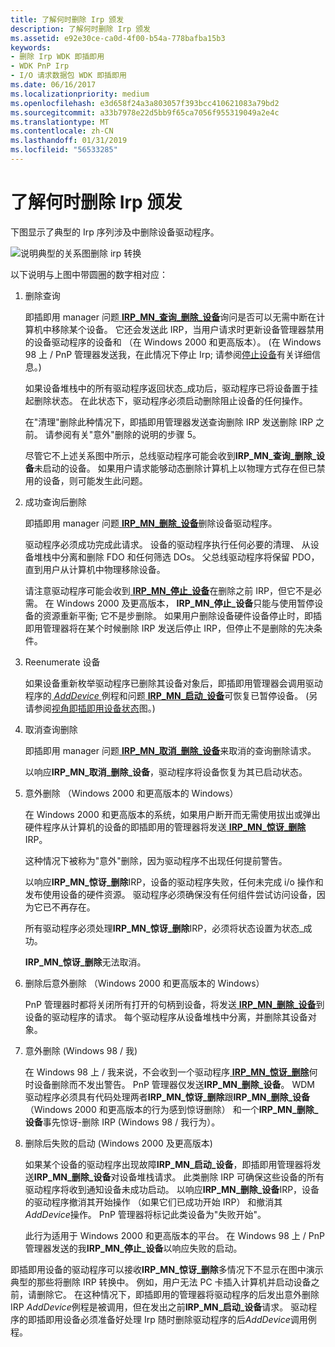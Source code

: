 ```yaml
---
title: 了解何时删除 Irp 颁发
description: 了解何时删除 Irp 颁发
ms.assetid: e92e30ce-ca0d-4f00-b54a-778bafba15b3
keywords:
- 删除 Irp WDK 即插即用
- WDK PnP Irp
- I/O 请求数据包 WDK 即插即用
ms.date: 06/16/2017
ms.localizationpriority: medium
ms.openlocfilehash: e3d658f24a3a803057f393bcc410621083a79bd2
ms.sourcegitcommit: a33b7978e22d5bb9f65ca7056f955319049a2e4c
ms.translationtype: MT
ms.contentlocale: zh-CN
ms.lasthandoff: 01/31/2019
ms.locfileid: "56533285"
---
```

# <a name="understanding-when-remove-irps-are-issued"></a>了解何时删除 Irp 颁发





下图显示了典型的 Irp 序列涉及中删除设备驱动程序。

![说明典型的关系图删除 irp 转换](images/rem-irps.png)

以下说明与上图中带圆圈的数字相对应：

1.  删除查询

    即插即用 manager 问题[ **IRP\_MN\_查询\_删除\_设备**](https://msdn.microsoft.com/library/windows/hardware/ff551705)询问是否可以无需中断在计算机中移除某个设备。 它还会发送此 IRP，当用户请求时更新设备管理器禁用的设备驱动程序的设备和 （在 Windows 2000 和更高版本）。 (在 Windows 98 上 / PnP 管理器发送我，在此情况下停止 Irp; 请参阅[停止设备](stopping-a-device.md)有关详细信息。)

    如果设备堆栈中的所有驱动程序返回状态\_成功后，驱动程序已将设备置于挂起删除状态。 在此状态下，驱动程序必须启动删除阻止设备的任何操作。

    在"清理"删除此种情况下，即插即用管理器发送查询删除 IRP 发送删除 IRP 之前。 请参阅有关"意外"删除的说明的步骤 5。

    尽管它不上述关系图中所示，总线驱动程序可能会收到**IRP\_MN\_查询\_删除\_设备**未启动的设备。 如果用户请求能够动态删除计算机上以物理方式存在但已禁用的设备，则可能发生此问题。

2.  成功查询后删除

    即插即用 manager 问题[ **IRP\_MN\_删除\_设备**](https://msdn.microsoft.com/library/windows/hardware/ff551738)删除设备驱动程序。

    驱动程序必须成功完成此请求。 设备的驱动程序执行任何必要的清理、 从设备堆栈中分离和删除 FDO 和任何筛选 DOs。 父总线驱动程序将保留 PDO，直到用户从计算机中物理移除设备。

    请注意驱动程序可能会收到[ **IRP\_MN\_停止\_设备**](https://msdn.microsoft.com/library/windows/hardware/ff551755)在删除之前 IRP，但它不是必需。 在 Windows 2000 及更高版本， **IRP\_MN\_停止\_设备**只能与使用暂停设备的资源重新平衡; 它不是步删除。 如果用户删除设备硬件设备停止时，即插即用管理器将在某个时候删除 IRP 发送后停止 IRP，但停止不是删除的先决条件。

3.  Reenumerate 设备

    如果设备重新枚举驱动程序已删除其设备对象后，即插即用管理器会调用驱动程序的[ *AddDevice* ](https://msdn.microsoft.com/library/windows/hardware/ff540521)例程和问题[ **IRP\_MN\_启动\_设备**](https://msdn.microsoft.com/library/windows/hardware/ff551749)可恢复已暂停设备。 (另请参阅[视角即插即用设备状态](state-transitions-for-pnp-devices.md#ddk-state-transitions-for-pnp-devices-kg)图。)

4.  取消查询删除

    即插即用 manager 问题[ **IRP\_MN\_取消\_删除\_设备**](https://msdn.microsoft.com/library/windows/hardware/ff550823)来取消的查询删除请求。

    以响应**IRP\_MN\_取消\_删除\_设备**，驱动程序将设备恢复为其已启动状态。

5.  意外删除 （Windows 2000 和更高版本的 Windows）

    在 Windows 2000 和更高版本的系统，如果用户断开而无需使用拔出或弹出硬件程序从计算机的设备的即插即用的管理器将发送[ **IRP\_MN\_惊讶\_删除**](https://msdn.microsoft.com/library/windows/hardware/ff551760) IRP。

    这种情况下被称为"意外"删除，因为驱动程序不出现任何提前警告。

    以响应**IRP\_MN\_惊讶\_删除**IRP，设备的驱动程序失败，任何未完成 i/o 操作和发布使用设备的硬件资源。 驱动程序必须确保没有任何组件尝试访问设备，因为它已不再存在。

    所有驱动程序必须处理**IRP\_MN\_惊讶\_删除**IRP，必须将状态设置为状态\_成功。

    **IRP\_MN\_惊讶\_删除**无法取消。

6.  删除后意外删除 （Windows 2000 和更高版本的 Windows）

    PnP 管理器时都将关闭所有打开的句柄到设备，将发送[ **IRP\_MN\_删除\_设备**](https://msdn.microsoft.com/library/windows/hardware/ff551738)到设备的驱动程序的请求。 每个驱动程序从设备堆栈中分离，并删除其设备对象。

7.  意外删除 (Windows 98 / 我)

    在 Windows 98 上 / 我来说，不会收到一个驱动程序[ **IRP\_MN\_惊讶\_删除**](https://msdn.microsoft.com/library/windows/hardware/ff551760)何时设备删除而不发出警告。 PnP 管理器仅发送**IRP\_MN\_删除\_设备**。 WDM 驱动程序必须具有代码处理两者**IRP\_MN\_惊讶\_删除**跟**IRP\_MN\_删除\_设备** （Windows 2000 和更高版本的行为感到惊讶删除） 和一个**IRP\_MN\_删除\_设备**事先惊讶-删除 IRP (Windows 98 / 我行为）。

8.  删除后失败的启动 (Windows 2000 及更高版本)

    如果某个设备的驱动程序出现故障**IRP\_MN\_启动\_设备**，即插即用管理器将发送**IRP\_MN\_删除\_设备**对设备堆栈请求。 此类删除 IRP 可确保这些设备的所有驱动程序将收到通知设备未成功启动。 以响应**IRP\_MN\_删除\_设备**IRP，设备的驱动程序撤消其开始操作 （如果它们已成功开始 IRP） 和撤消其*AddDevice*操作。 PnP 管理器将标记此类设备为"失败开始"。

    此行为适用于 Windows 2000 和更高版本的平台。 在 Windows 98 上 / PnP 管理器发送的我**IRP\_MN\_停止\_设备**以响应失败的启动。

即插即用设备的驱动程序可以接收**IRP\_MN\_惊讶\_删除**多情况下不显示在图中演示典型的那些将删除 IRP 转换中。 例如，用户无法 PC 卡插入计算机并启动设备之前，请删除它。 在这种情况下，即插即用的管理器将驱动程序的后发出意外删除 IRP *AddDevice*例程是被调用，但在发出之前**IRP\_MN\_启动\_设备**请求。 驱动程序的即插即用设备必须准备好处理 Irp 随时删除驱动程序的后*AddDevice*调用例程。

 

 




